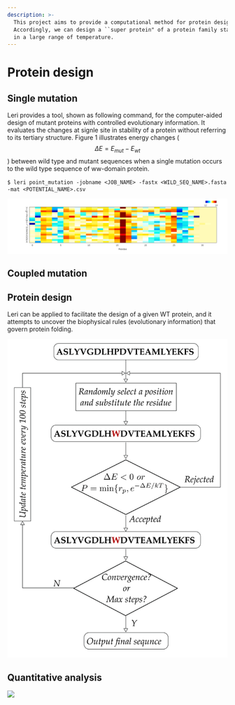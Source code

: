 ```yaml
---
description: >-
  This project aims to provide a computational method for protein design.
  Accordingly, we can design a ``super protein" of a protein family stabilizing
  in a large range of temperature.
---
```


# Protein design

## Single mutation

Leri provides a tool, shown as following command, for the computer-aided design of mutant proteins with controlled evolutionary information. It evaluates the changes at signle site in stability of a protein without referring to its tertiary structure. Figure 1 illustrates energy changes \( $${\Delta}E=E_{mut}-E_{wt}$$\) between wild type and mutant sequences when a single mutation occurs to the wild type sequence of ww-domain protein.

```text
$ leri point_mutation -jobname <JOB_NAME> -fastx <WILD_SEQ_NAME>.fasta -mat <POTENTIAL_NAME>.csv 
```

![](../.gitbook/assets/ww_single_mutation.png)

## Coupled mutation

## Protein design

Leri can be applied to facilitate the design of a given WT protein, and it attempts to uncover the biophysical rules \(evolutionary information\) that govern protein folding.

![](../.gitbook/assets/dee_steps.png)

## Quantitative analysis

![](../.gitbook/assets/gpcr_coupling_cleaned_matrix_sector.png)

